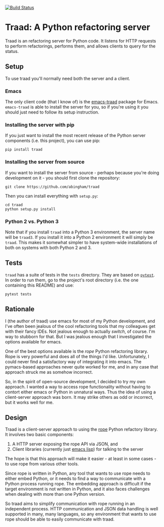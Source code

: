 [![Build Status](https://travis-ci.org/abingham/traad.svg)](https://travis-ci.org/abingham/traad)

# Traad: A Python refactoring server

Traad is an refactoring server for Python code. It listens for HTTP requests to
perform refactorings, performs them, and allows clients to query for the status.

## Setup

To use traad you'll normally need both the server and a client.

### Emacs

The only client code (that I know of) is the
[emacs-traad](https://github.com/abingham/emacs-traad) package for Emacs.
`emacs-traad` is able to install the server for you, so if you're using it you
should just need to follow its setup instruction.

### Installing the server with pip

If you just want to install the most recent release of the Python server
components (i.e. this project), you can use pip:
```
pip install traad
```

### Installing the server from source

If you want to install the server from source - perhaps because you're doing development on it - you should first clone the repository:
```
git clone https://github.com/abingham/traad
```

Then you can install everything with `setup.py`:
```
cd traad
python setup.py install
```

### Python 2 vs. Python 3

Note that if you install `traad` into a Python 3 environment, the server name
will be `traad3`. If you install it into a Python 2 environment it will simply
be `traad`. This makes it somewhat simpler to have system-wide installations of
both on systems with both Python 2 and 3.

## Tests

`traad` has a suite of tests in the `tests` directory. They are based on [`pytest`](http://docs.pytest.org). In order to run them, go to the project's root directory (i.e. the one containing this README) and use:

```
pytest tests
```

## Rationale

I (the author of traad) use emacs for most of my Python development,
and I've often been jealous of the cool refactoring tools that my
colleagues get with their fancy IDEs. Not jealous enough to actually
*switch*, of course. I'm way to stubborn for that. But I was jealous
enough that I investigated the options available for emacs.

One of the best options available is the *rope* Python refactoring
library. Rope is very powerful and does all of the things I'd
like. Unfortunately, I could never find a satisfactory way of
integrating it into emacs. The pymacs-based approaches never quite
worked for me, and in any case that approach struck me as somehow
incorrect.

So, in the spirit of open-source development, I decided to try my own
approach. I wanted a way to access rope functionality without having
to contort either emacs or Python in unnatural ways. Thus the idea of
using a client-server approach was born. It may strike others as odd
or incorrect, but it works well for me.

## Design

Traad is a client-server approach to using the
[rope](https://github.com/python-rope/rope) Python refactory library. It
involves two basic components:

 1. A HTTP server exposing the rope API via JSON, and
 2. Client libraries (currently just [emacs
    lisp](https://github.com/abingham/emacs-traad)) for talking to the server

The hope is that this approach will make it easier - at least in some
cases - to use rope from various other tools.

Since rope is written in Python, any tool that wants to use rope needs
to either embed Python, or it needs to find a way to communicate with
a Python process running rope. The embedding approach is difficult if
the target environment is not written in Python, and it also faces
challenges when dealing with more than one Python version.

So traad aims to simplify communication with rope running in an
independent process. HTTP communication and JSON data handling is well
supported in many, many languages, so any environment that wants to
use rope should be able to easily communicate with traad.
